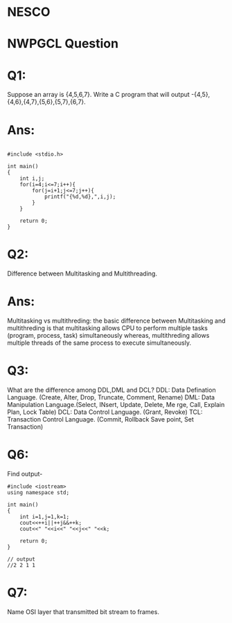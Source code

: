 # NESCO
# NWPGCL Question
# Q1:
 Suppose an array is {4,5,6,7}. Write a C program that will output -{4,5},{4,6},{4,7},{5,6},{5,7},{6,7}.
# Ans:
```

#include <stdio.h>

int main()
{
    int i,j;
    for(i=4;i<=7;i++){
        for(j=i+1;j<=7;j++){
            printf("{%d,%d},",i,j);
        }
    }

    return 0;
}
```
# Q2:
Difference between Multitasking and Multithreading.
# Ans:
Multitasking vs multithreding:
the basic difference between Multitasking and multithreding is that multitasking allows CPU to perform multiple tasks (program, process, task) simultaneously whereas, multithreding allows multiple threads of the same process to execute simultaneously.

# Q3: 
What are the difference among DDL,DML and DCL?
DDL: Data Defination Language. (Create, Alter, Drop, Truncate, Comment, Rename)
DML: Data Manipulation Language.(Select, INsert, Update, Delete, Me rge, Call, Explain Plan, Lock Table)
DCL: Data Control Language. (Grant, Revoke)
TCL: Transaction Control Language. (Commit, Rollback Save point, Set Transaction)

# Q6:
Find output-
```
#include <iostream>
using namespace std;

int main()
{
    int i=1,j=1,k=1;
    cout<<++i||++j&&++k;
    cout<<" "<<i<<" "<<j<<" "<<k;

    return 0;
}

// output
//2 2 1 1 
```
# Q7:
Name OSI layer that transmitted bit stream to frames.

